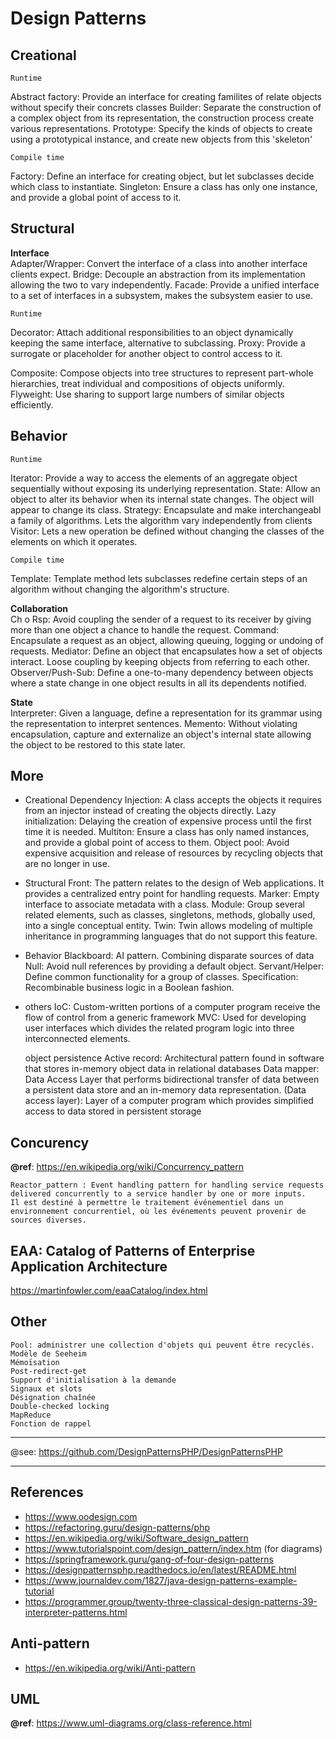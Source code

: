 # Design Patterns

Creational
---
    Runtime
Abstract factory: Provide an interface for creating familites of relate objects without specify their concrets classes
Builder: Separate the construction of a complex object from its representation, the construction process create various representations. 
Prototype: Specify the kinds of objects to create using a prototypical instance, and create new objects from this 'skeleton'

    Compile time
Factory: Define an interface for creating object, but let subclasses decide which class to instantiate. 
Singleton: Ensure a class has only one instance, and provide a global point of access to it. 

Structural
---
**Interface**  
Adapter/Wrapper: Convert the interface of a class into another interface clients expect.
Bridge: Decouple an abstraction from its implementation allowing the two to vary independently. 
Facade: Provide a unified interface to a set of interfaces in a subsystem, makes the subsystem easier to use. 

    Runtime
Decorator: Attach additional responsibilities to an object dynamically keeping the same interface, alternative to subclassing.
Proxy: Provide a surrogate or placeholder for another object to control access to it. 

Composite: Compose objects into tree structures to represent part-whole hierarchies, treat individual and compositions of objects uniformly. 
Flyweight: Use sharing to support large numbers of similar objects efficiently. 

Behavior
---
    Runtime
Iterator: Provide a way to access the elements of an aggregate object sequentially without exposing its underlying representation. 
State: Allow an object to alter its behavior when its internal state changes. The object will appear to change its class.
Strategy: Encapsulate and make interchangeabl a family of algorithms. Lets the algorithm vary independently from clients
Visitor: Lets a new operation be defined without changing the classes of the elements on which it operates. 

    Compile time
Template: Template method lets subclasses redefine certain steps of an algorithm without changing the algorithm's structure. 

**Collaboration**  
Ch o Rsp: Avoid coupling the sender of a request to its receiver by giving more than one object a chance to handle the request.
Command: Encapsulate a request as an object, allowing queuing, logging or undoing of requests.
Mediator: Define an object that encapsulates how a set of objects interact. Loose coupling by keeping objects from referring to each other. 
Observer/Push-Sub: Define a one-to-many dependency between objects where a state change in one object results in all its dependents notified. 

**State**  
Interpreter: Given a language, define a representation for its grammar using the representation to interpret sentences. 
Memento: Without violating encapsulation, capture and externalize an object's internal state allowing the object to be restored to this state later. 

More
---
- Creational
Dependency Injection: A class accepts the objects it requires from an injector instead of creating the objects directly. 
Lazy initialization: Delaying the creation of expensive process until the first time it is needed. 
Multiton: Ensure a class has only named instances, and provide a global point of access to them. 
Object pool: Avoid expensive acquisition and release of resources by recycling objects that are no longer in use.

- Structural
Front: The pattern relates to the design of Web applications. It provides a centralized entry point for handling requests. 
Marker: Empty interface to associate metadata with a class. 
Module: Group several related elements, such as classes, singletons, methods, globally used, into a single conceptual entity. 
Twin: Twin allows modeling of multiple inheritance in programming languages that do not support this feature. 

- Behavior
Blackboard: AI pattern. Combining disparate sources of data
Null: Avoid null references by providing a default object.
Servant/Helper: Define common functionality for a group of classes. 
Specification: Recombinable business logic in a Boolean fashion. 

- others
IoC: Custom-written portions of a computer program receive the flow of control from a generic framework
MVC: Used for developing user interfaces which divides the related program logic into three interconnected elements.

    object persistence
Active record: Architectural pattern found in software that stores in-memory object data in relational databases
Data mapper: Data Access Layer that performs bidirectional transfer of data between a persistent data store and an in-memory data representation. 
(Data access layer): Layer of a computer program which provides simplified access to data stored in persistent storage   

Concurency
---
**@ref**: https://en.wikipedia.org/wiki/Concurrency_pattern  

    Reactor_pattern : Event handling pattern for handling service requests delivered concurrently to a service handler by one or more inputs.
    Il est destiné à permettre le traitement événementiel dans un environnement concurrentiel, où les événements peuvent provenir de sources diverses.

EAA: Catalog of Patterns of Enterprise Application Architecture
---
https://martinfowler.com/eaaCatalog/index.html

Other
---
    Pool: administrer une collection d'objets qui peuvent être recyclés.
    Modèle de Seeheim
    Mémoïsation
    Post-redirect-get
    Support d'initialisation à la demande
    Signaux et slots
    Désignation chaînée
    Double-checked locking
    MapReduce
    Fonction de rappel

---
@see: https://github.com/DesignPatternsPHP/DesignPatternsPHP

---
## References
- https://www.oodesign.com
- https://refactoring.guru/design-patterns/php
- https://en.wikipedia.org/wiki/Software_design_pattern
- https://www.tutorialspoint.com/design_pattern/index.htm (for diagrams)
- https://springframework.guru/gang-of-four-design-patterns
- https://designpatternsphp.readthedocs.io/en/latest/README.html
- https://www.journaldev.com/1827/java-design-patterns-example-tutorial
- https://programmer.group/twenty-three-classical-design-patterns-39-interpreter-patterns.html

## Anti-pattern
* https://en.wikipedia.org/wiki/Anti-pattern

UML
---
**@ref**: https://www.uml-diagrams.org/class-reference.html
